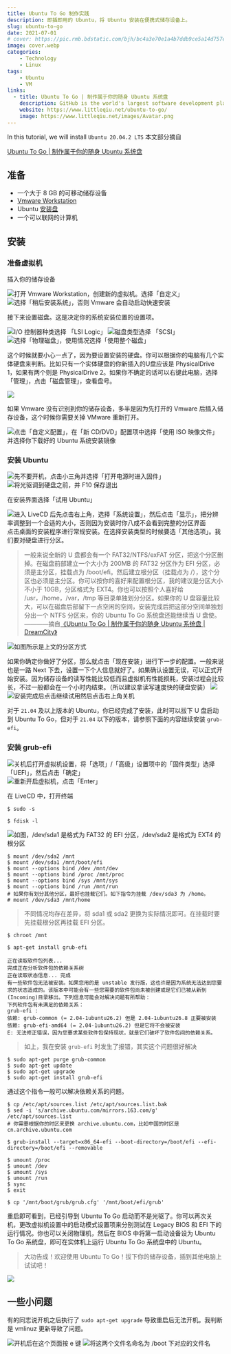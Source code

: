 ```yaml
---
title: Ubuntu To Go 制作实践
description: 即插即用的 Ubuntu，将 Ubuntu 安装在便携式储存设备上。
slug: ubuntu-to-go
date: 2021-07-01
# cover: https://pic.rmb.bdstatic.com/bjh/bc4a3e70e1a4b7ddb9ce5a14d757ee86.png
image: cover.webp
categories:
    - Technology
    - Linux
tags:
    - Ubuntu
    - VM
links:
  - title: Ubuntu To Go | 制作属于你的随身 Ubuntu 系统盘
    description: GitHub is the world's largest software development platform.
    website: https://www.littleqiu.net/ubuntu-to-go/
    image: https://www.littleqiu.net/images/Avatar.png
---
```


In this tutorial, we will install ```Ubuntu 20.04.2 LTS```
本文部分摘自

<script type="text/javascript">
 
window.onload=function(){
		var LinkCards=document.getElementsByClassName('LinkCard');
		if(LinkCards.length != 0){
		var LinkCard=LinkCards[0];
		var link=LinkCard.href;
		var title=LinkCard.innerText;
		LinkCard.innerHTML="<style type=text/css>.LinkCard,.LinkCard:hover{text-decoration:none;border:none!important;color:inherit!important}.LinkCard{position:relative;display:block;margin:1em auto;width:390px;box-sizing:border-box;border-radius:12px;max-width:100%;overflow:hidden;color:inherit;text-decoration:none}.ztext{word-break:break-word;line-height:1.6}.LinkCard-backdrop{position:absolute;top:0;left:0;right:0;bottom:0;background-repeat:no-repeat;-webkit-filter:blur(20px);filter:blur(20px);background-size:cover;background-position:center}.LinkCard,.LinkCard:hover{text-decoration:none;border:none!important;color:inherit!important}.LinkCard-content{position:relative;display:flex;align-items:center;justify-content:space-between;padding:12px;border-radius:inherit;background-color:rgba(246,246,246,0.88)}.LinkCard-text{overflow:hidden}.LinkCard-title{display:-webkit-box;-webkit-line-clamp:2;overflow:hidden;text-overflow:ellipsis;max-height:calc(16px * 1.25 * 2);font-size:16px;font-weight:500;line-height:1.25;color:#1a1a1a}.LinkCard-meta{display:flex;margin-top:4px;font-size:14px;line-height:20px;color:#999;white-space:nowrap}.LinkCard-imageCell{margin-left:8px;border-radius:6px}.LinkCard-image{display:block;width:60px;height:auto;border-radius:inherit}</style><span class=LinkCard-backdrop style=background-image:url(https://zhstatic.zhihu.com/assets/zhihu/editor/zhihu-card-default.svg)></span><span class=LinkCard-content><span class=LinkCard-text><span class=LinkCard-title>"+title+"</span><span class=LinkCard-meta><span style=display:inline-flex;align-items:center>​<svg class="+"'Zi Zi--InsertLink'"+" fill=currentColor viewBox="+"'0 0 24 24'"+" width=17 height=17><path d="+"'M6.77 17.23c-.905-.904-.94-2.333-.08-3.193l3.059-3.06-1.192-1.19-3.059 3.058c-1.489 1.489-1.427 3.954.138 5.519s4.03 1.627 5.519.138l3.059-3.059-1.192-1.192-3.059 3.06c-.86.86-2.289.824-3.193-.08zm3.016-8.673l1.192 1.192 3.059-3.06c.86-.86 2.289-.824 3.193.08.905.905.94 2.334.08 3.194l-3.059 3.06 1.192 1.19 3.059-3.058c1.489-1.489 1.427-3.954-.138-5.519s-4.03-1.627-5.519-.138L9.786 8.557zm-1.023 6.68c.33.33.863.343 1.177.029l5.34-5.34c.314-.314.3-.846-.03-1.176-.33-.33-.862-.344-1.176-.03l-5.34 5.34c-.314.314-.3.846.03 1.177z'"+" fill-rule=evenodd></path></svg></span>"+link+"</span></span><span class=LinkCard-imageCell><img class=LinkCard-image alt=图标 src=https://www.littleqiu.net/images/Avatar.png></span></span>";

		for (var i = LinkCards.length - 1; i >= 1; i--) {
		LinkCard=LinkCards[i];
		title=LinkCard.innerText;
		link=LinkCard.href;
		LinkCard.innerHTML="<span class=LinkCard-backdrop style=background-image:url(https://zhstatic.zhihu.com/assets/zhihu/editor/zhihu-card-default.svg)></span><span class=LinkCard-content><span class=LinkCard-text><span class=LinkCard-title>"+title+"</span><span class=LinkCard-meta><span style=display:inline-flex;align-items:center>​<svg class="+"'Zi Zi--InsertLink'"+" fill=currentColor viewBox="+"'0 0 24 24'"+" width=17 height=17><path d="+"'M6.77 17.23c-.905-.904-.94-2.333-.08-3.193l3.059-3.06-1.192-1.19-3.059 3.058c-1.489 1.489-1.427 3.954.138 5.519s4.03 1.627 5.519.138l3.059-3.059-1.192-1.192-3.059 3.06c-.86.86-2.289.824-3.193-.08zm3.016-8.673l1.192 1.192 3.059-3.06c.86-.86 2.289-.824 3.193.08.905.905.94 2.334.08 3.194l-3.059 3.06 1.192 1.19 3.059-3.058c1.489-1.489 1.427-3.954-.138-5.519s-4.03-1.627-5.519-.138L9.786 8.557zm-1.023 6.68c.33.33.863.343 1.177.029l5.34-5.34c.314-.314.3-.846-.03-1.176-.33-.33-.862-.344-1.176-.03l-5.34 5.34c-.314.314-.3.846.03 1.177z'"+" fill-rule=evenodd></path></svg></span>"+link+"</span></span><span class=LinkCard-imageCell><img class=LinkCard-image alt=图标 src=https://www.littleqiu.net/images/Avatar.png></span></span>";
		}
	}
}
</script>
<a href="https://www.littleqiu.net/ubuntu-to-go/" class="LinkCard">Ubuntu To Go | 制作属于你的随身 Ubuntu 系统盘</a>

## 准备

- 一个大于 8 GB 的可移动储存设备
- [Vmware Workstation](https://www.vmware.com/products/workstation-pro/workstation-pro-evaluation.html)
- Ubuntu [安装盘](https://mirrors.ustc.edu.cn/ubuntu-releases)
- 一个可以联网的计算机

## 安装

### 准备虚拟机

插入你的储存设备

![打开 Vmware Workstation，创建新的虚拟机。选择「自定义」](01.webp) ![选择「稍后安装系统」，否则 Vmware 会自动启动快速安装](02.webp)

接下来设置磁盘。这是决定你的系统安装位置的设置项。

![I/O 控制器种类选择 「LSI Logic」](03.webp) ![磁盘类型选择 「SCSI」](04.webp) ![选择「物理磁盘」，使用情况选择「使用整个磁盘」](05.webp)

这个时候就要小心一点了，因为要设置安装的硬盘。你可以根据你的电脑有几个实体硬盘来判断。比如只有一个实体硬盘的你新插入的U盘应该是 PhysicalDrive 1，如果有两个则是 PhysicalDrive 2。如果你不确定的话可以右键此电脑，选择「管理」，点击「磁盘管理」，查看盘号。

![](06.webp)

如果 Vmware 没有识别到你的储存设备，多半是因为先打开的 Vmware 后插入储存设备，这个时候你需要关掉 VMware 重新打开。

![点击「自定义配置」，在「新 CD/DVD」配置项中选择「使用 ISO 映像文件」并选择你下载好的 Ubuntu 系统安装镜像](07.webp)

### 安装 Ubuntu

![先不要开机，点击小三角并选择「打开电源时进入固件」](08.webp) ![将光驱调到硬盘之前，并 F10 保存退出](09.webp)

在安装界面选择「试用 Ubuntu」

![进入 LiveCD 后先点击右上角，选择「系统设置」，然后点击「显示」，把分辨率调整到一个合适的大小，否则因为安装时你八成不会看到完整的分区界面](10.webp)
点击桌面的安装程序进行常规安装。在选择安装类型的时候要选「其他选项」。我们要对硬盘进行分区。

>一般来说全新的 U 盘都会有一个 FAT32/NTFS/exFAT 分区，把这个分区删掉。在磁盘前部建立一个大小为 200MB 的 FAT32 分区作为 EFI 分区，必须是主分区，挂载点为 /boot/efi。然后建立根分区（挂载点为 /），这个分区也必须是主分区。你可以按你的喜好来配置根分区，我的建议是分区大小不小于 10GB，分区格式为 EXT4。你也可以按照个人喜好给 /usr，/home，/var，/tmp 等目录单独划分分区。如果你的 U 盘容量比较大，可以在磁盘后部留下一点空闲的空间，安装完成后把这部分空间单独划分出一个 NTFS 分区来，你的 Ubuntu To Go 系统盘还能继续当 U 盘使。————摘自[《Ubuntu To Go | 制作属于你的随身 Ubuntu 系统盘 | DreamCity》](https://www.littleqiu.net/ubuntu-to-go/)

![如图所示是上文的分区方式](11.webp)

如果你确定你做好了分区，那么就点击「现在安装」进行下一步的配置。一般来说也是一路 Next 下去，设置一下个人信息就好了。如果确认设置无误，可以正式开始安装。因为储存设备的读写性能比较低而且虚拟机有性能损耗，安装过程会比较长，不过一般都会在一个小时内结束。（所以建议拿读写速度快的硬盘安装）
![](12.webp) ![安装完成后点击继续试用然后点击右上角关机](13.webp)

对于 `21.04` 及以上版本的 Ubuntu，你已经完成了安装，此时可以拔下 U 盘启动到 Ubuntu To Go，但对于 `21.04` 以下的版本，请参照下面的内容继续安装 `grub-efi`。

### 安装 grub-efi

![关机后打开虚拟机设置，将「选项」/「高级」设置项中的「固件类型」选择「UEFI」，然后点击「确定」](14.webp) ![重新开启虚拟机，点击「Enter」](15.webp)

在 LiveCD 中，打开终端

```shell 获取 root 权限
$ sudo -s
```

```shell 查看分区
$ fdisk -l
```
![如图，/dev/sda1 是格式为 FAT32 的 EFI 分区，/dev/sda2 是格式为 EXT4 的根分区](16.webp)
```shell 挂载分区
$ mount /dev/sda2 /mnt
$ mount /dev/sda1 /mnt/boot/efi
$ mount --options bind /dev /mnt/dev
$ mount --options bind /proc /mnt/proc
$ mount --options bind /sys /mnt/sys
$ mount --options bind /run /mnt/run
# 如果你有划分其他分区，最好也挂载它们。如下指令为挂载 /dev/sda3 为 /home。
# mount /dev/sda3 /mnt/home
```

>不同情况均存在差异，将 sda1 或 sda2 更换为实际情况即可。在挂载时要先挂载根分区再挂载 EFI 分区。

```shell 进入 Chroot 环境
$ chroot /mnt
```

```shell 安装 grub-efi
$ apt-get install grub-efi
```

```shell 报错
正在读取软件包列表...
完成正在分析软件包的依赖关系树
正在读取状态信息... 完成
有一些软件包无法被安装。如果您用的是 unstable 发行版，这也许是因为系统无法达到您要求的状态造成的。该版本中可能会有一些您需要的软件包尚未被创建或是它们已被从新到(Incoming)目录移出。下列信息可能会对解决问题有所帮助：
下列软件包有未满足的依赖关系： 
grub-efi : 
依赖: grub-common (= 2.04-1ubuntu26.2) 但是 2.04-1ubuntu26.8 正要被安装
依赖: grub-efi-amd64 (= 2.04-1ubuntu26.2) 但是它将不会被安装
E: 无法修正错误，因为您要求某些软件包保持现状，就是它们破坏了软件包间的依赖关系。
```
>如上，我在安装 `grub-efi` 时发生了报错，其实这个问题很好解决

```shell BASH
$ sudo apt-get purge grub-common
$ sudo apt-get update
$ sudo apt-get upgrade
$ sudo apt-get install grub-efi
```
通过这个指令一般可以解决依赖关系的问题。
```shell 换源
$ cp /etc/apt/sources.list /etc/apt/sources.list.bak
$ sed -i 's/archive.ubuntu.com/mirrors.163.com/g' /etc/apt/sources.list
# 你需要根据你的时区来更换 archive.ubuntu.com，比如中国的时区是 cn.archive.ubuntu.com
```

```shell 安装引导
$ grub-install --target=x86_64-efi --boot-directory=/boot/efi --efi-directory=/boot/efi --removable
```

```shell 退出 chroot
$ umount /proc
$ umount /dev
$ umount /sys
$ umount /run
$ sync
$ exit
```

```shell 复制配置文件
$ cp '/mnt/boot/grub/grub.cfg' '/mnt/boot/efi/grub'
```
重启即可看到，已经引导到 Ubuntu To Go 启动而不是光驱了。你可以再次关机，更改虚拟机设置中的启动模式设置项来分别测试在 Legacy BIOS 和 EFI 下的运行情况。你也可以关闭物理机，然后在 BIOS 中将第一启动设备设为 Ubuntu To Go 系统盘，即可在实体机上运行 Ubuntu To Go 系统盘中的 Ubuntu。

>大功告成！欢迎使用 Ubuntu To Go！拔下你的储存设备，插到其他电脑上试试吧！

![](17.webp)

## 一些小问题

有的同志说开机之后执行了 `sudo apt-get upgrade` 导致重启后无法开机。我判断是 vmlinuz 更新导致了问题。

![开机后在这个页面按 e 键](18.webp) ![将这两个文件名命名为 /boot 下对应的文件名](19.webp)
